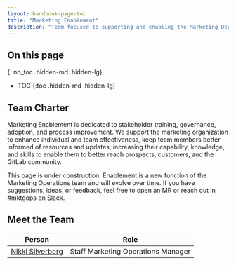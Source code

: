 ```yaml
---
layout: handbook-page-toc
title: "Marketing Enablement"
description: "Team focused to supporting and enabling the Marketing Department"
---
```


## On this page
{:.no_toc .hidden-md .hidden-lg}

- TOC
{:toc .hidden-md .hidden-lg}

## Team Charter
Marketing Enablement is dedicated to stakeholder training, governance, adoption, and process improvement. We support the marketing organization to enhance individual and team effectiveness, keep team members better informed of resources and updates; increasing their capability, knowledge, and skills to enable them to better reach prospects, customers, and the GitLab community. 

This page is under construction. Enablement is a new function of the Marketing Operations team and will evolve over time. If you have suggestions, ideas, or feedback, feel free to open an MR or reach out in #mktgops on Slack.  

## Meet the Team
| Person | Role |
| ------ | ------ |
| [Nikki Silverberg](https://gitlab.com/nikkiroth) | Staff Marketing Operations Manager |
